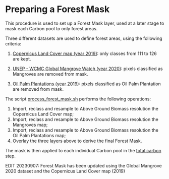 # Preparing a Forest Mask

This procedure is used to set up a Forest Mask layer, used at a later stage to mask each Carbon pool to only forest areas.  

Three different datasets are used to define forest areas, using the following criteria:  

1. [Copernicus Land Cover map (year 2019)](https://land.copernicus.eu/global/products/lc): only classes from 111 to 126 are kept.  

2. [UNEP - WCMC Global Mangrove Watch (year 2020)](https://data.unep-wcmc.org/datasets/45): pixels classified as Mangroves are removed from mask.

3. [Oil Palm Plantations (year 2019)](https://essd.copernicus.org/articles/13/1211/2021/): pixels classified as Oil Palm Plantation are removed from mask.  


The script [process_forest_mask.sh](./process_forest_mask.sh) performs the following operations:  

1. Import, reclass and resample to Above Ground Biomass resolution the Copernicus Land Cover map;  
2. Import, reclass and resample to Above Ground Biomass resolution the Mangroves map;
3. Import, reclass and resample to Above Ground Biomass resolution the Oil Palm Plantations map;
4. Overlay the three layers above to derive the final Forest Mask. 

The mask is then applied to each individual Carbon pool in the [total carbon](https://github.com/giacomo-gcad/carbon/tree/master/total_carbon) step.

EDIT 20230907: Forest Mask has been updated using the Global Mangrove 2020 dataset and the Copernicus Land Cover map (2019)
